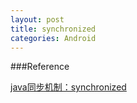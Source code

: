 ```yaml
---
layout: post
title: synchronized
categories: Android
---
```


###Reference

[java同步机制：synchronized](http://blog.csdn.net/cjjky/article/details/7353390)

    
